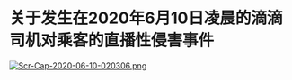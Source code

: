 
# 关于发生在2020年6月10日凌晨的滴滴司机对乘客的直播性侵害事件






[![Scr-Cap-2020-06-10-020306.png](https://i.postimg.cc/cJXBL7x9/Scr-Cap-2020-06-10-020306.png)](https://postimg.cc/hJQdCd7T)





